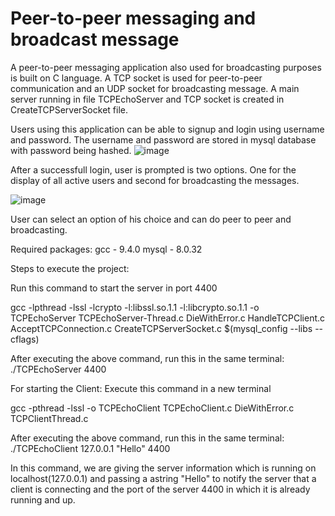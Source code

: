 # Peer-to-peer messaging and broadcast message

A peer-to-peer messaging application also used for broadcasting purposes is built on C language. A TCP socket is used for peer-to-peer communication and an UDP socket for broadcasting message.
A main server running in file TCPEchoServer and TCP socket is created in CreateTCPServerSocket file.

Users using this application can be able to signup and login using username and password. The username and password are stored in mysql database with password being hashed.
![image](https://user-images.githubusercontent.com/76093689/235729012-e4b50a7b-e77a-44b7-8b75-fd7fa251a4ae.png)

After a successfull login, user is prompted is two options. One for the display of all active users and second for broadcasting the messages.

![image](https://user-images.githubusercontent.com/76093689/235813464-6808c1c0-6625-47e0-a6d9-98a3b0dfddd1.png)

User can select an option of his choice and can do peer to peer and broadcasting.

Required packages:
gcc - 9.4.0
mysql - 8.0.32

Steps to execute the project:

Run this command to start the server in port 4400

gcc -lpthread -lssl -lcrypto -l:libssl.so.1.1 -l:libcrypto.so.1.1 -o TCPEchoServer TCPEchoServer-Thread.c DieWithError.c HandleTCPClient.c AcceptTCPConnection.c CreateTCPServerSocket.c $(mysql_config --libs --cflags)

After executing the above command, run this in the same terminal: ./TCPEchoServer 4400

For starting the Client: Execute this command in a new terminal

 gcc -pthread -lssl -o TCPEchoClient TCPEchoClient.c DieWithError.c TCPClientThread.c
 
 After executing the above command, run this in the same terminal: ./TCPEchoClient 127.0.0.1 "Hello" 4400
 
In this command, we are giving the server information which is running on localhost(127.0.0.1) and passing a astring "Hello" to notify the server that a client is connecting and the port of the server 4400 in which it is already running and up.
